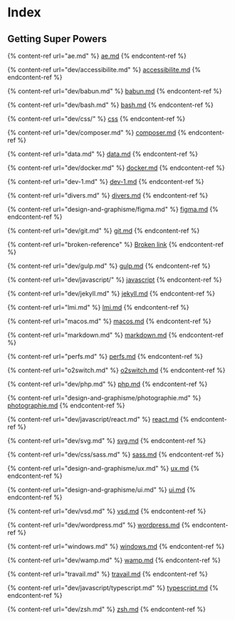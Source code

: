# Index

## Getting Super Powers

{% content-ref url="ae.md" %}
[ae.md](ae.md)
{% endcontent-ref %}

{% content-ref url="dev/accessibilite.md" %}
[accessibilite.md](dev/accessibilite.md)
{% endcontent-ref %}

{% content-ref url="dev/babun.md" %}
[babun.md](dev/babun.md)
{% endcontent-ref %}

{% content-ref url="dev/bash.md" %}
[bash.md](dev/bash.md)
{% endcontent-ref %}

{% content-ref url="dev/css/" %}
[css](dev/css/)
{% endcontent-ref %}

{% content-ref url="dev/composer.md" %}
[composer.md](dev/composer.md)
{% endcontent-ref %}

{% content-ref url="data.md" %}
[data.md](data.md)
{% endcontent-ref %}

{% content-ref url="dev/docker.md" %}
[docker.md](dev/docker.md)
{% endcontent-ref %}

{% content-ref url="dev-1.md" %}
[dev-1.md](dev-1.md)
{% endcontent-ref %}

{% content-ref url="divers.md" %}
[divers.md](divers.md)
{% endcontent-ref %}

{% content-ref url="design-and-graphisme/figma.md" %}
[figma.md](design-and-graphisme/figma.md)
{% endcontent-ref %}

{% content-ref url="dev/git.md" %}
[git.md](dev/git.md)
{% endcontent-ref %}

{% content-ref url="broken-reference" %}
[Broken link](broken-reference)
{% endcontent-ref %}

{% content-ref url="dev/gulp.md" %}
[gulp.md](dev/gulp.md)
{% endcontent-ref %}

{% content-ref url="dev/javascript/" %}
[javascript](dev/javascript/)
{% endcontent-ref %}

{% content-ref url="dev/jekyll.md" %}
[jekyll.md](dev/jekyll.md)
{% endcontent-ref %}

{% content-ref url="lmi.md" %}
[lmi.md](lmi.md)
{% endcontent-ref %}

{% content-ref url="macos.md" %}
[macos.md](macos.md)
{% endcontent-ref %}

{% content-ref url="markdown.md" %}
[markdown.md](markdown.md)
{% endcontent-ref %}

{% content-ref url="perfs.md" %}
[perfs.md](perfs.md)
{% endcontent-ref %}

{% content-ref url="o2switch.md" %}
[o2switch.md](o2switch.md)
{% endcontent-ref %}

{% content-ref url="dev/php.md" %}
[php.md](dev/php.md)
{% endcontent-ref %}

{% content-ref url="design-and-graphisme/photographie.md" %}
[photographie.md](design-and-graphisme/photographie.md)
{% endcontent-ref %}

{% content-ref url="dev/javascript/react.md" %}
[react.md](dev/javascript/react.md)
{% endcontent-ref %}

{% content-ref url="dev/svg.md" %}
[svg.md](dev/svg.md)
{% endcontent-ref %}

{% content-ref url="dev/css/sass.md" %}
[sass.md](dev/css/sass.md)
{% endcontent-ref %}

{% content-ref url="design-and-graphisme/ux.md" %}
[ux.md](design-and-graphisme/ux.md)
{% endcontent-ref %}

{% content-ref url="design-and-graphisme/ui.md" %}
[ui.md](design-and-graphisme/ui.md)
{% endcontent-ref %}

{% content-ref url="dev/vsd.md" %}
[vsd.md](dev/vsd.md)
{% endcontent-ref %}

{% content-ref url="dev/wordpress.md" %}
[wordpress.md](dev/wordpress.md)
{% endcontent-ref %}

{% content-ref url="windows.md" %}
[windows.md](windows.md)
{% endcontent-ref %}

{% content-ref url="dev/wamp.md" %}
[wamp.md](dev/wamp.md)
{% endcontent-ref %}

{% content-ref url="travail.md" %}
[travail.md](travail.md)
{% endcontent-ref %}

{% content-ref url="dev/javascript/typescript.md" %}
[typescript.md](dev/javascript/typescript.md)
{% endcontent-ref %}

{% content-ref url="dev/zsh.md" %}
[zsh.md](dev/zsh.md)
{% endcontent-ref %}
